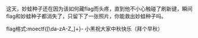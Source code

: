 这天，妙蛙种子还在因为该如何藏flag而头疼，直到他不小心触碰了刷新键，瞬间flag和妙蛙种子都消失了，只留下了一张照片，你能救出妙蛙种子吗。

flag格式:moectf{[\da-zA-Z_]+}- 小黑祝大家中秋快乐（拜个早秋）